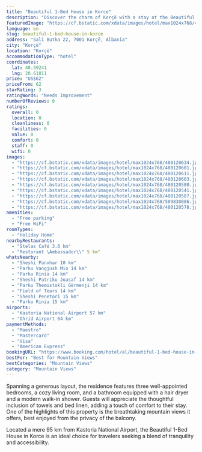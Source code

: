 ```yaml
---
title: "Beautiful 1-Bed House in Korce"
description: "Discover the charm of Korçë with a stay at the Beautiful 1-Bed House, a serene retreat that promises an unforgettable experience."
featuredImage: "https://cf.bstatic.com/xdata/images/hotel/max1024x768/480120634.jpg?k=a7867aa6a8c0434798e02cb54a9ff66be796f0217346fe52a3541d0ebf31b174&o=&hp=1"
language: en
slug: beautiful-1-bed-house-in-korce
address: "Sali Butka 22, 7001 Korçë, Albania"
city: "Korçë"
location: "Korçë"
accommodationType: "hotel"
coordinates:
  lat: 40.59241
  lng: 20.61811
price: "US$62"
priceFrom: 62
starRating: 3
ratingWords: "Needs Improvement"
numberOfReviews: 0
ratings:
  overall: 0
  location: 0
  cleanliness: 0
  facilities: 0
  value: 0
  comfort: 0
  staff: 0
  wifi: 0
images:
  - "https://cf.bstatic.com/xdata/images/hotel/max1024x768/480120634.jpg?k=a7867aa6a8c0434798e02cb54a9ff66be796f0217346fe52a3541d0ebf31b174&o=&hp=1"
  - "https://cf.bstatic.com/xdata/images/hotel/max1024x768/480120601.jpg?k=ea1ffb586c741dc41291eaf579f0c2a181b32b710d51c4af604a9e2c988d82fd&o=&hp=1"
  - "https://cf.bstatic.com/xdata/images/hotel/max1024x768/480120611.jpg?k=276c17ca55dd5b40e34022ae31b2a86fda6d38d8353a57185755d98dd1ed7d91&o=&hp=1"
  - "https://cf.bstatic.com/xdata/images/hotel/max1024x768/480120603.jpg?k=4d4e2166cd7a311cc4465a613cfb27c8707eda446045512baee19ab9a825c287&o=&hp=1"
  - "https://cf.bstatic.com/xdata/images/hotel/max1024x768/480120580.jpg?k=f838e78510bb5a5a9fc6e321131fc0903020b7ce9f8221a1a7a4d047ab086272&o=&hp=1"
  - "https://cf.bstatic.com/xdata/images/hotel/max1024x768/480120541.jpg?k=768b567a2fda1eb96d1ccd5e24f8769d9f47e4e53c3b17b082ef4fc335ec39b5&o=&hp=1"
  - "https://cf.bstatic.com/xdata/images/hotel/max1024x768/480120587.jpg?k=f48d6bf7acd7efc923fbb38802a35c7af03737a8bdc37c87c011990f3e0fe032&o=&hp=1"
  - "https://cf.bstatic.com/xdata/images/hotel/max1024x768/509830086.jpg?k=4310ce9261b19e6e2d4c98dfc46f5dea4f0a77874f6572c12728fd9ed59eb10e&o=&hp=1"
  - "https://cf.bstatic.com/xdata/images/hotel/max1024x768/480120578.jpg?k=b8c1783985b0b62a10b29f76e0a58be919eff8de7b00afe4cc014508de9b02af&o=&hp=1"
amenities:
  - "Free parking"
  - "Free WiFi"
roomTypes:
  - "Holiday Home"
nearbyRestaurants:
  - "Stelas Café 3.6 km"
  - "Restorant \Ambassador\\" 5 km"
whatsNearby:
  - "Sheshi Panxhar 10 km"
  - "Parku Vangjush Mio 14 km"
  - "Parku Rinia 14 km"
  - "Sheshi Patriku Joasaf 14 km"
  - "Parku Themistokli Gërmenji 14 km"
  - "Field of Tears 14 km"
  - "Sheshi Penetori 15 km"
  - "Parku Rinia 15 km"
airports:
  - "Kastoria National Airport 57 km"
  - "Ohrid Airport 64 km"
paymentMethods:
  - "Maestro"
  - "Mastercard"
  - "Visa"
  - "American Express"
bookingURL: "https://www.booking.com/hotel/al/beautiful-1-bed-house-in-korce.en-gb.html?aid=8035640"
bestFor: "Best for Mountain Views"
bestCategories: "Mountain Views"
category: "Mountain Views"
---
```


Spanning a generous layout, the residence features three well-appointed bedrooms, a cozy living room, and a bathroom equipped with a hair dryer and a modern walk-in shower. Guests will appreciate the thoughtful inclusion of towels and bed linen, adding a touch of comfort to their stay. One of the highlights of this property is the breathtaking mountain views it offers, best enjoyed from the privacy of the balcony.

Located a mere 95 km from Kastoria National Airport, the Beautiful 1-Bed House in Korce is an ideal choice for travelers seeking a blend of tranquility and accessibility.